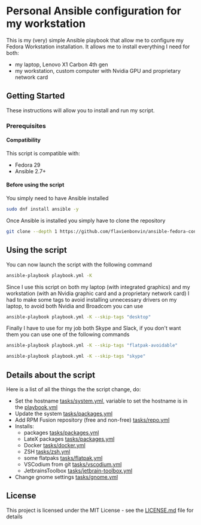 # Personal Ansible configuration for my workstation

This is my (very) simple Ansible playbook that allow me to configure my Fedora Workstation installation. It allows me to install everything I need for both:

* my laptop, Lenovo X1 Carbon 4th gen
* my workstation, custom computer with Nvidia GPU and proprietary network card

## Getting Started

These instructions will allow you to install and run my script.

### Prerequisites

#### Compatibility

This script is compatible with:

* Fedora 29
* Ansible 2.7+

#### Before using the script

You simply need to have Ansible installed

```bash
sudo dnf install ansible -y
```

Once Ansible is installed you simply have to clone the repository

```bash
git clone --depth 1 https://github.com/flavienbonvin/ansible-fedora-configuration
```

## Using the script

You can now launch the script with the following command

```bash
ansible-playbook playbook.yml -K
```

Since I use this script on both my laptop (with integrated graphics) and my workstation (with an Nvidia graphic card and a proprietary network card) I had to make some tags to avoid installing unnecessary drivers on my laptop, to avoid both Nvidia and Broadcom you can use

```bash
ansible-playbook playbook.yml -K --skip-tags "desktop"
```

Finally I have to use for my job both Skype and Slack, if you don't want them you can use one of the following commands

```bash
ansible-playbook playbook.yml -K --skip-tags "flatpak-avoidable"

ansible-playbook playbook.yml -K --skip-tags "skype"
```

## Details about the script

Here is a list of all the things the the script change, do:

* Set the hostname [tasks/system.yml](https://github.com/flavienbonvin/ansible-fedora-configuration/blob/master/tasks/repo.yml), variable to set the hostname is in the [playbook.yml](https://github.com/flavienbonvin/ansible-fedora-configuration/blob/master/playbook.yml)
* Update the system [tasks/packages.yml](https://github.com/flavienbonvin/ansible-fedora-configuration/blob/master/tasks/packages.yml)
* Add RPM Fusion repository (free and non-free) [tasks/repo.yml](https://github.com/flavienbonvin/ansible-fedora-configuration/blob/master/tasks/repo.yml)
* Installs:
  * packages [tasks/packages.yml](https://github.com/flavienbonvin/ansible-fedora-configuration/blob/master/tasks/packages.yml)
  * LateX packages [tasks/packages.yml](https://github.com/flavienbonvin/ansible-fedora-configuration/blob/master/tasks/packages.yml)
  * Docker [tasks/docker.yml](https://github.com/flavienbonvin/ansible-fedora-configuration/blob/master/tasks/docker.yml)
  * ZSH [tasks/zsh.yml](https://github.com/flavienbonvin/ansible-fedora-configuration/blob/master/tasks/zsh.yml)
  * some flatpaks [tasks/flatpak.yml](https://github.com/flavienbonvin/ansible-fedora-configuration/blob/master/tasks/flatpak.yml)
  * VSCodium from git [tasks/vscodium.yml](https://github.com/flavienbonvin/ansible-fedora-configuration/blob/master/tasks/vscodium.yml)
  * JetbrainsToolbox [tasks/jetbrain-toolbox.yml](https://github.com/flavienbonvin/ansible-fedora-configuration/blob/master/tasks/jetbrain-toolbox.yml)
* Change gnome settings [tasks/gnome.yml](https://github.com/flavienbonvin/ansible-fedora-configuration/blob/master/tasks/gnome.yml)

## License

This project is licensed under the MIT License - see the [LICENSE.md](LICENSE.md) file for details
